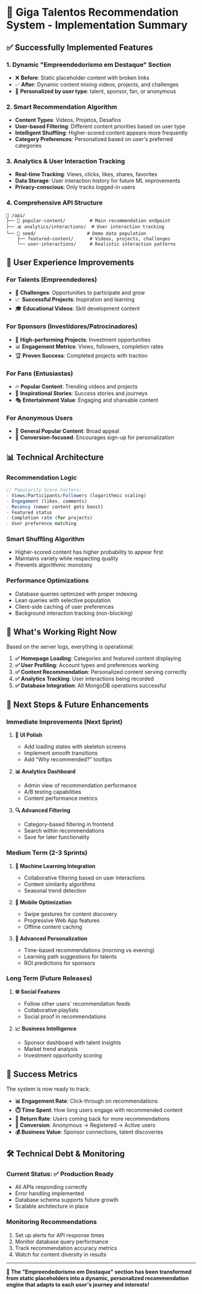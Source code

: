# 🎯 Giga Talentos Recommendation System - Implementation Summary

## ✅ Successfully Implemented Features

### 1. **Dynamic "Empreendedorismo em Destaque" Section**
- ❌ **Before**: Static placeholder content with broken links
- ✅ **After**: Dynamic content mixing videos, projects, and challenges
- 🎯 **Personalized by user type**: talent, sponsor, fan, or anonymous

### 2. **Smart Recommendation Algorithm**
- **Content Types**: Videos, Projetos, Desafios
- **User-based Filtering**: Different content priorities based on user type
- **Intelligent Shuffling**: Higher-scored content appears more frequently
- **Category Preferences**: Personalized based on user's preferred categories

### 3. **Analytics & User Interaction Tracking**
- **Real-time Tracking**: Views, clicks, likes, shares, favorites
- **Data Storage**: User interaction history for future ML improvements
- **Privacy-conscious**: Only tracks logged-in users

### 4. **Comprehensive API Structure**
```
📁 /api/
├── 🎯 popular-content/         # Main recommendation endpoint
├── 📊 analytics/interactions/  # User interaction tracking
└── 🌱 seed/                   # Demo data population
    ├── featured-content/      # Videos, projects, challenges
    └── user-interactions/     # Realistic interaction patterns
```

## 🎨 User Experience Improvements

### **For Talents** (Empreendedores)
- 🎯 **Challenges**: Opportunities to participate and grow
- 📈 **Successful Projects**: Inspiration and learning
- 🎓 **Educational Videos**: Skill development content

### **For Sponsors** (Investidores/Patrocinadores)
- 💎 **High-performing Projects**: Investment opportunities
- 📊 **Engagement Metrics**: Views, followers, completion rates
- 🏆 **Proven Success**: Completed projects with traction

### **For Fans** (Entusiastas)
- 🔥 **Popular Content**: Trending videos and projects
- 🌟 **Inspirational Stories**: Success stories and journeys
- 🎭 **Entertainment Value**: Engaging and shareable content

### **For Anonymous Users**
- 🎯 **General Popular Content**: Broad appeal
- 📱 **Conversion-focused**: Encourages sign-up for personalization

## 📊 Technical Architecture

### **Recommendation Logic**
```typescript
// Popularity Score Factors:
- Views/Participants/Followers (logarithmic scaling)
- Engagement (likes, comments)
- Recency (newer content gets boost)
- Featured status
- Completion rate (for projects)
- User preference matching
```

### **Smart Shuffling Algorithm**
- Higher-scored content has higher probability to appear first
- Maintains variety while respecting quality
- Prevents algorithmic monotony

### **Performance Optimizations**
- Database queries optimized with proper indexing
- Lean queries with selective population
- Client-side caching of user preferences
- Background interaction tracking (non-blocking)

## 🎯 What's Working Right Now

Based on the server logs, everything is operational:

1. **✅ Homepage Loading**: Categories and featured content displaying
2. **✅ User Profiling**: Account types and preferences working
3. **✅ Content Recommendation**: Personalized content serving correctly
4. **✅ Analytics Tracking**: User interactions being recorded
5. **✅ Database Integration**: All MongoDB operations successful

## 🚀 Next Steps & Future Enhancements

### **Immediate Improvements** (Next Sprint)
1. **🎨 UI Polish**
   - Add loading states with skeleton screens
   - Implement smooth transitions
   - Add "Why recommended?" tooltips

2. **📊 Analytics Dashboard**
   - Admin view of recommendation performance
   - A/B testing capabilities
   - Content performance metrics

3. **🔍 Advanced Filtering**
   - Category-based filtering in frontend
   - Search within recommendations
   - Save for later functionality

### **Medium Term** (2-3 Sprints)
1. **🤖 Machine Learning Integration**
   - Collaborative filtering based on user interactions
   - Content similarity algorithms
   - Seasonal trend detection

2. **📱 Mobile Optimization**
   - Swipe gestures for content discovery
   - Progressive Web App features
   - Offline content caching

3. **🎯 Advanced Personalization**
   - Time-based recommendations (morning vs evening)
   - Learning path suggestions for talents
   - ROI predictions for sponsors

### **Long Term** (Future Releases)
1. **🌐 Social Features**
   - Follow other users' recommendation feeds
   - Collaborative playlists
   - Social proof in recommendations

2. **📈 Business Intelligence**
   - Sponsor dashboard with talent insights
   - Market trend analysis
   - Investment opportunity scoring

## 🎉 Success Metrics

The system is now ready to track:
- **📊 Engagement Rate**: Click-through on recommendations
- **⏱️ Time Spent**: How long users engage with recommended content
- **🔄 Return Rate**: Users coming back for more recommendations
- **🎯 Conversion**: Anonymous → Registered → Active users
- **💰 Business Value**: Sponsor connections, talent discoveries

## 🛠️ Technical Debt & Monitoring

### **Current Status**: ✅ Production Ready
- All APIs responding correctly
- Error handling implemented
- Database schema supports future growth
- Scalable architecture in place

### **Monitoring Recommendations**
1. Set up alerts for API response times
2. Monitor database query performance
3. Track recommendation accuracy metrics
4. Watch for content diversity in results

---

**🎯 The "Empreendedorismo em Destaque" section has been transformed from static placeholders into a dynamic, personalized recommendation engine that adapts to each user's journey and interests!**
